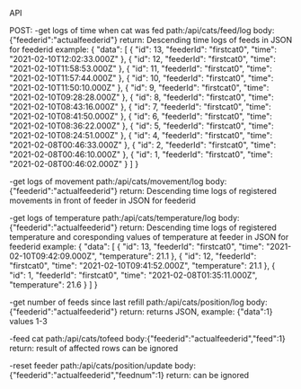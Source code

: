 API


POST:
-get logs of time when cat was fed
    path:/api/cats/feed/log
    body: {"feederid":"actualfeederid"}
    return: Descending time logs of feeds in JSON for feederid
            example: 
            {
                "data": [
                    {
                        "id": 13,
                        "feederId": "firstcat0",
                        "time": "2021-02-10T12:02:33.000Z"
                    },
                    {
                        "id": 12,
                        "feederId": "firstcat0",
                        "time": "2021-02-10T11:58:53.000Z"
                    },
                    {
                        "id": 11,
                        "feederId": "firstcat0",
                        "time": "2021-02-10T11:57:44.000Z"
                    },
                    {
                        "id": 10,
                        "feederId": "firstcat0",
                        "time": "2021-02-10T11:50:10.000Z"
                    },
                    {
                        "id": 9,
                        "feederId": "firstcat0",
                        "time": "2021-02-10T09:28:28.000Z"
                    },
                    {
                        "id": 8,
                        "feederId": "firstcat0",
                        "time": "2021-02-10T08:43:16.000Z"
                    },
                    {
                        "id": 7,
                        "feederId": "firstcat0",
                        "time": "2021-02-10T08:41:50.000Z"
                    },
                    {
                        "id": 6,
                        "feederId": "firstcat0",
                        "time": "2021-02-10T08:36:22.000Z"
                    },
                    {
                        "id": 5,
                        "feederId": "firstcat0",
                        "time": "2021-02-10T08:24:51.000Z"
                    },
                    {
                        "id": 4,
                        "feederId": "firstcat0",
                        "time": "2021-02-08T00:46:33.000Z"
                    },
                    {
                        "id": 2,
                        "feederId": "firstcat0",
                        "time": "2021-02-08T00:46:10.000Z"
                    },
                    {
                        "id": 1,
                        "feederId": "firstcat0",
                        "time": "2021-02-08T00:46:02.000Z"
                    }
                ]
            }

-get logs of movement
    path:/api/cats/movement/log
    body: {"feederid":"actualfeederid"}
    return: Descending time logs of registered movements in front of feeder in JSON for feederid

-get logs of temperature
    path:/api/cats/temperature/log
    body: {"feederid":"actualfeederid"}
    return: Descending time logs of registered temperature and coresponding values of temperature at feeder in JSON for feederid
            example:
            {
                "data": [
                    {
                        "id": 13,
                        "feederId": "firstcat0",
                        "time": "2021-02-10T09:42:09.000Z",
                        "temperature": 21.1
                    },
                    {
                        "id": 12,
                        "feederId": "firstcat0",
                        "time": "2021-02-10T09:41:52.000Z",
                        "temperature": 21.1
                    },
                    {
                        "id": 1,
                        "feederId": "firstcat0",
                        "time": "2021-02-08T01:35:11.000Z",
                        "temperature": 21.6
                    }
                ]
            }

-get number of feeds since last refill 
    path:/api/cats/position/log
    body: {"feederid":"actualfeederid"}
    return: returns JSON, example: {"data":1} values 1-3

-feed cat
    path:/api/cats/tofeed
    body:{"feederid":"actualfeederid","feed":1}
    return: result of affected rows can be ignored

-reset feeder
    path:/api/cats/position/update
    body:{"feederid":"actualfeederid","feednum":1}
    return: can be ignored




    